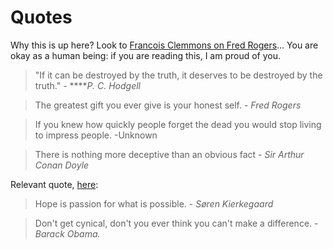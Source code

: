 # Quotes

Why this is up here?  Look to [Francois Clemmons on Fred Rogers](https://www.youtube.com/watch?v=UD7Z-O7U33c)... You are okay as a human being: if you are reading this, I am proud of you. 

> "If it can be destroyed by the truth, it deserves to be destroyed by the truth." -   ****_P. C. Hodgell_

> The greatest gift you ever give is your honest self. - _Fred Rogers_

> If you knew how quickly people forget the dead you would stop living to impress people. -Unknown

> There is nothing more deceptive than an obvious fact - _Sir Arthur Conan Doyle_

 Relevant quote, [here](https://quoteinvestigator.com/2016/03/13/destroy/#:~:text=Yudkowsky%20who%20is%20a%20researcher,by%20the%20truth%20should%20be.%E2%80%9D): 

> Hope is passion for what is possible. - _Søren Kierkegaard_

> Don't get cynical, don't you ever think you can't make a difference. -_Barack Obama._



